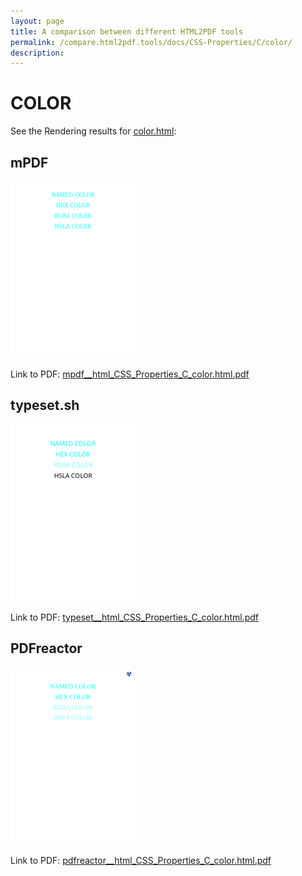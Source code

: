 ```yaml
---
layout: page
title: A comparison between different HTML2PDF tools
permalink: /compare.html2pdf.tools/docs/CSS-Properties/C/color/
description: 
---
```


# COLOR

See the Rendering results for [color.html](/html/CSS%20Properties/C/color.html):

## mPDF
![](mpdf__html_CSS_Properties_C_color.html.png) 

Link to PDF: [mpdf__html_CSS_Properties_C_color.html.pdf](mpdf__html_CSS_Properties_C_color.html.pdf)

## typeset.sh
![](typeset__html_CSS_Properties_C_color.html.png) 

Link to PDF: [typeset__html_CSS_Properties_C_color.html.pdf](typeset__html_CSS_Properties_C_color.html.pdf)

## PDFreactor
![](pdfreactor__html_CSS_Properties_C_color.html.png) 

Link to PDF: [pdfreactor__html_CSS_Properties_C_color.html.pdf](pdfreactor__html_CSS_Properties_C_color.html.pdf)
